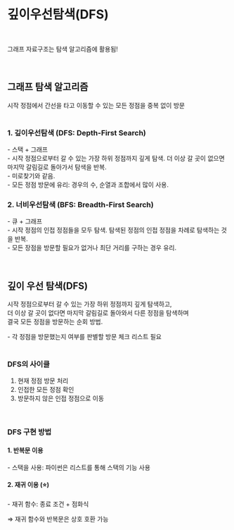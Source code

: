 # 깊이우선탐색(DFS)

<br>

그래프 자료구조는 탐색 알고리즘에 활용됨!  

<br>

## 그래프 탐색 알고리즘  
시작 정점에서 간선을 타고 이동할 수 있는 모든 정점을 중복 없이 방문  
<br>

### 1. 깊이우선탐색 (DFS: Depth-First Search)  
\- 스택 + 그래프  
\- 시작 정점으로부터 갈 수 있는 가장 하위 정점까지 깊게 탐색. 더 이상 갈 곳이 없으면 마지막 갈림길로 돌아가서 탐색을 반복.  
\- 미로찾기와 같음.  
\- 모든 정점 방문에 유리: 경우의 수, 순열과 조합에서 많이 사용.  

### 2. 너비우선탐색 (BFS: Breadth-First Search)  
\- 큐 + 그래프  
\- 시작 정점의 인접 정점들을 모두 탐색. 탐색된 정점의 인접 정점을 차례로 탐색하는 것을 반복.  
\- 모든 장점을 방문할 필요가 없거나 최단 거리를 구하는 경우 유리.  

<br>

## 깊이 우선 탐색(DFS)
시작 정점으로부터 갈 수 있는 가장 하위 정점까지 깊게 탐색하고,  
더 이상 갈 곳이 없다면 마지막 갈림길로 돌아와서 다른 정점을 탐색하며  
결국 모든 정점을 방문하는 순회 방법.  

\- 각 정점을 방문했는지 여부를 판별할 방문 체크 리스트 필요  
<br>

### DFS의 사이클
1. 현재 정점 방문 처리  
2. 인접한 모든 정점 확인  
3. 방문하지 않은 인접 정점으로 이동  
<br>

### DFS 구현 방법
#### 1. 반복문 이용  
\- 스택을 사용: 파이썬은 리스트를 통해 스택의 기능 사용  
#### 2. 재귀 이용 (⭐)   
\- 재귀 함수: 종료 조건 + 점화식  

⇒ 재귀 함수와 반복문은 상호 호환 가능
